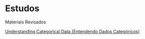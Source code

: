 # Estudos
Materiais Revisados


[Understanding Categorical Data (Entendendo Dados Categóricos)](Statistic/Aula01.md)
